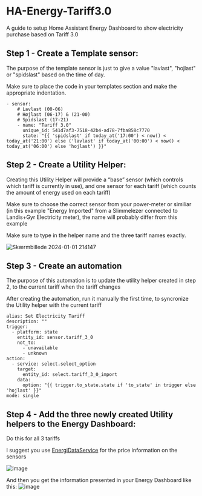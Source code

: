 # HA-Energy-Tariff3.0
A guide to setup Home Assistant Energy Dashboard to show electricity purchase based on Tariff 3.0 

## Step 1 - Create a Template sensor:
The purpose of the template sensor is just to give a value "lavlast", "hojlast" or "spidslast" based on the time of day.

Make sure to place the code in your templates section and make the appropriate indentation.
```
- sensor:
    # Lavlast (00-06)
    # Højlast (06-17) & (21-00)
    # Spidslast (17-21)
    - name: "Tariff 3.0"
      unique_id: 541d7af3-7518-42b4-ad78-7fba858c7770
      state: "{{ 'spidslast' if today_at('17:00') < now() < today_at('21:00') else ('lavlast' if today_at('00:00') < now() < today_at('06:00') else 'hojlast') }}"
```


## Step 2 - Create a Utility Helper:
Creating this Utility Helper will provide a “base” sensor (which controls which tariff is currently in use), and one sensor for each tariff (which counts the amount of energy used on each tariff)

Make sure to choose the correct sensor from your power-meter or similiar (in this example "Energy Imported" from a Slimmelezer connected to Landis+Gyr Electricity meter), the name will probably differ from this example

Make sure to type in the helper name and the three tariff names exactly.

![Skærmbillede 2024-01-01 214147](https://github.com/pvprodk/HA-Energy-Tariff3.0/assets/79306514/266917ed-0e5f-4036-bdaf-ade0e886164f)


## Step 3 - Create an automation
The purpose of this automation is to update the utility helper created in step 2, to the current tariff when the tariff changes

After creating the automation, run it manually the first time, to syncronize the Utility helper with the current tariff
```
alias: Set Electricity Tariff
description: ""
trigger:
  - platform: state
    entity_id: sensor.tariff_3_0
    not_to:
      - unavailable
      - unknown
action:
  - service: select.select_option
    target:
      entity_id: select.tariff_3_0_import
    data:
      option: "{{ trigger.to_state.state if 'to_state' in trigger else 'hojlast' }}"
mode: single
```

## Step 4 - Add the three newly created Utility helpers to the Energy Dashboard:
Do this for all 3 tariffs

I suggest you use [EnergiDataService](https://github.com/MTrab/energidataservice) for the price information on the sensors

![image](https://github.com/pvprodk/HA-Energy-Tariff3.0/assets/79306514/7b2c34a2-8e73-407b-8b1f-bb74bfe7ca1c)

And then you get the information presented in your Energy Dashboard like this:
![image](https://github.com/pvprodk/HA-Energy-Tariff3.0/assets/79306514/3be37acf-aa04-4323-80de-82d1a96f7901)


